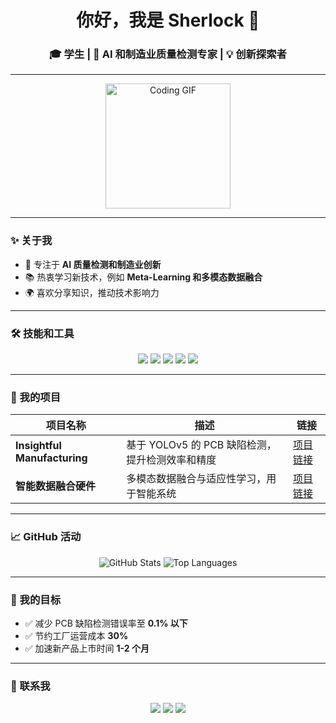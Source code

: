 <h1 align="center">你好，我是 Sherlock 👋</h1>
<h3 align="center">🎓 学生 | 🚀 AI 和制造业质量检测专家 | 💡 创新探索者</h3>

---

<p align="center">
  <img src="https://media.giphy.com/media/L8K62iTDkzGX6/giphy.gif" width="200" alt="Coding GIF">
</p>

---

### ✨ 关于我
- 🧠 专注于 **AI 质量检测和制造业创新**  
- 📚 热衷学习新技术，例如 **Meta-Learning 和多模态数据融合**  
- 🌍 喜欢分享知识，推动技术影响力  

---

### 🛠 技能和工具
<p align="center">
  <img src="https://img.shields.io/badge/Python-3776AB?style=for-the-badge&logo=python&logoColor=white">
  <img src="https://img.shields.io/badge/Java-007396?style=for-the-badge&logo=java&logoColor=white">
  <img src="https://img.shields.io/badge/SQL-4479A1?style=for-the-badge&logo=postgresql&logoColor=white">
  <img src="https://img.shields.io/badge/YOLOv5-00FFFF?style=for-the-badge&logo=yolo&logoColor=black">
  <img src="https://img.shields.io/badge/Streamlit-FF4B4B?style=for-the-badge&logo=streamlit&logoColor=white">
</p>

---

### 🚀 我的项目
| 项目名称       | 描述                                                                 | 链接                                             |
|----------------|----------------------------------------------------------------------|--------------------------------------------------|
| **Insightful Manufacturing** | 基于 YOLOv5 的 PCB 缺陷检测，提升检测效率和精度                 | [项目链接](https://github.com/your-project-link) |
| **智能数据融合硬件**          | 多模态数据融合与适应性学习，用于智能系统                                | [项目链接](https://github.com/your-other-link)   |

---

### 📈 GitHub 活动
<p align="center">
  <img src="https://github-readme-stats.vercel.app/api?username=xia-dongxu&show_icons=true&theme=radical" alt="GitHub Stats">
  <img src="https://github-readme-stats.vercel.app/api/top-langs/?username=xia-dongxu&layout=compact&theme=radical" alt="Top Languages">
</p>

---

### 🌟 我的目标
- ✅ 减少 PCB 缺陷检测错误率至 **0.1% 以下**  
- ✅ 节约工厂运营成本 **30%**  
- ✅ 加速新产品上市时间 **1-2 个月**  

---

### 🤝 联系我
<p align="center">
  <a href="mailto:xia.dongxu@example.com"><img src="https://img.shields.io/badge/Email-D14836?style=for-the-badge&logo=gmail&logoColor=white"></a>
  <a href="https://linkedin.com/in/xia-dongxu"><img src="https://img.shields.io/badge/LinkedIn-0077B5?style=for-the-badge&logo=linkedin&logoColor=white"></a>
  <a href="https://xia-dongxu.com"><img src="https://img.shields.io/badge/Website-4E9CAF?style=for-the-badge&logo=firefox&logoColor=white"></a>
</p>
